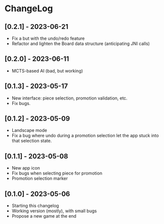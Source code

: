 # ChangeLog

## [0.2.1] - 2023-06-21
- Fix a but with the undo/redo feature
- Refactor and lighten the Board data structure (anticipating JNI calls)

## [0.2.0] - 2023-06-11
- MCTS-based AI (bad, but working)

## [0.1.3] - 2023-05-17
- New interface: piece selection, promotion validation, etc.
- Fix bugs.

## [0.1.2] - 2023-05-09
- Landscape mode
- Fix a bug where undo during a promotion selection let the app stuck into that selection state.

## [0.1.1] - 2023-05-08
- New app icon
- Fix bugs when selecting piece for promotion
- Promotion selection marker

## [0.1.0] - 2023-05-06
- Starting this changelog
- Working version (mostly), with small bugs
- Propose a new game at the end
